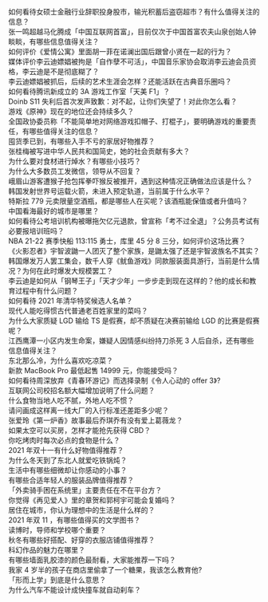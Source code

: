 如何看待女硕士金融行业辞职投身股市，输光积蓄后盗窃超市？有什么值得关注的信息？  
张一鸣超越马化腾成「中国互联网首富」，目前仅次于中国首富农夫山泉创始人钟睒睒，有哪些信息值得关注？  
如何评价《爱情公寓》里面胡一菲在诺澜出国后跟曾小贤在一起的行为？  
媒体评价李云迪嫖娼被拘是「自作孽不可活」，中国音乐家协会取消李云迪会员资格，李云迪是不是彻底糊了？  
李云迪嫖娼被抓后，后续的艺术生涯会怎样？还能活跃在古典音乐圈吗？  
如何看待腾讯新成立的 3A 游戏工作室「天美 F1」？  
Doinb S11 失利后首次发声致歉：对不起，让你们失望了！对此你怎么看？  
游戏《原神》现在的地位还会持续多久？  
全国政协委员称「不能简单地对网络游戏扣帽子、打棍子」，要明确游戏的重要责任，有哪些值得关注的信息？  
囤货季已到，有哪些入手不亏的家居好物推荐？  
张桂梅被写进中华人民共和国简史，她的社会贡献有多大？  
为什么要对食材进行焯水？有哪些小技巧？  
为什么大多数员工发微信，领导从不回复？  
峨眉山游客遭猴子抢包挥拳吓猴反被推开，遇到这种情况正确做法应该是什么？  
韩国发射世界号运载火箭，未进入预定轨道，当前属于什么水平？  
特斯拉 779 元卖限量空酒瓶，都是哪些人在买呢？该酒瓶能保值或者升值吗？  
中国看海最好的城市是哪里？  
如何看待公考培训机构被曝拖欠亿元退款，曾宣称「考不过全退」？公务员考试有必要报培训班吗？  
NBA 21-22 赛季快船 113:115 勇士，库里 45 分 8 三分，如何评价这场比赛？  
《火影忍者》宇智波鼬一人团灭了整个家族，是鼬太强了还是宇智波族名不其实？  
韩国爆发万人罢工集会，数千人穿《鱿鱼游戏》同款服装面具游行，当前是什么情况？为何在此时爆发大规模罢工？  
李云迪是如何从「钢琴王子」「天才少年」一步步走到现在这样的？他的成长和教育过程中有什么问题？  
如何看待 2021 年清华特奖候选人名单？  
现代人能吃得惯古代普通老百姓家里的菜吗？  
为什么大家质疑 LGD 输给 TS 是假赛，却不质疑在决赛前输给 LGD 的比赛是假赛呢？  
江西鹰潭一小区内发生命案，嫌疑人因情感纠纷持刀杀死 3 人后自杀，还有哪些信息值得关注？  
东北那么冷，为什么喜欢吃凉菜？  
新款 MacBook Pro 最低起售 14999 元，你能接受吗？  
如何看待周深放弃《青春环游记》而选择录制《令人心动的 offer 3》?  
互联网公司校招名额大幅增加说明了什么问题？  
什么食物当地人吃不腻，外地人吃不惯？  
请问画成这样离一线大厂的入行标准还差距多少呢？  
张爱玲《第一炉香》故事最后乔琪乔有没有爱上葛薇龙？  
如果太空可以买房，怎样才能抢先获得 CBD？  
你吃烤肉时每次必点的食物是什么？  
2021 年双十一有什么好物值得推荐？  
为什么冬天到了东北人就爱吃铁锅炖？  
生活中有哪些细微却让你感动的小事？  
有哪些合适年轻人的服装品牌值得推荐？  
「外卖骑手困在系统里」主要责任在不在平台方？  
你觉得《再见爱人》里的章贺和郭柯宇可能会复婚吗？  
居住在城市，你认为理想中的生活是什么样的？  
2021 年双 11 ，有哪些值得买的文学图书？  
读博时，导师和学校哪个重要？  
秋冬有哪些好搭配、好穿的衣服店铺值得推荐？  
科幻作品的魅力在哪里？  
有哪些墙面乳胶漆的颜色最耐看，大家能推荐一下吗？  
我家 4 岁半的孩子在商店里偷拿了一个糖果，我该怎么教育他?  
「形而上学」到底是什么意思？  
为什么汽车不能设计成快撞车就自动刹车？  

